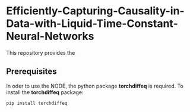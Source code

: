 # Efficiently-Capturing-Causality-in-Data-with-Liquid-Time-Constant-Neural-Networks

This repository provides the 

## Prerequisites
In oder to use the NODE, the python package **torchdiffeq** is required. To install the **torchdiffeq** package:
```bash
pip install torchdiffeq
```

